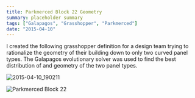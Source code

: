 ```yaml
---
title: Parkmerced Block 22 Geometry
summary: placeholder summary
tags: ["Galapagos", "Grasshopper", "Parkmerced"]
date: "2015-04-10"
---
```


I created the following grasshopper definition for a design team trying to rationalize the geometry of their building down to only two curved panel types. The Galapagos evolutionary solver was used to find the best distribution of and geometry of the two panel types.

![2015-04-10_190211](2015-04-10_190211.png)

![Parkmerced Block 22](http://www.ericanastas.com/wp-content/uploads/2015/04/Parkmerced-Block-22.png)
